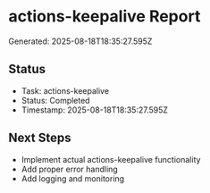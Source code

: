 # actions-keepalive Report

Generated: 2025-08-18T18:35:27.595Z

## Status
- Task: actions-keepalive
- Status: Completed
- Timestamp: 2025-08-18T18:35:27.595Z

## Next Steps
- Implement actual actions-keepalive functionality
- Add proper error handling
- Add logging and monitoring
